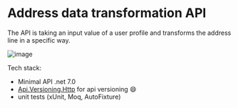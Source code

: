 # Address data transformation API

The API is taking an input value of a user profile and transforms the address line in a specific way.

![image](https://user-images.githubusercontent.com/25085025/215225011-26959381-6bb8-4141-beb5-11ca374f2a1c.png)

Tech stack:
- Minimal API .net 7.0
- <a href="https://www.nuget.org/packages/Asp.Versioning.Http">Api.Versioning.Http<a/> for api versioning :smile:
- unit tests (xUnit, Moq, AutoFixture)
